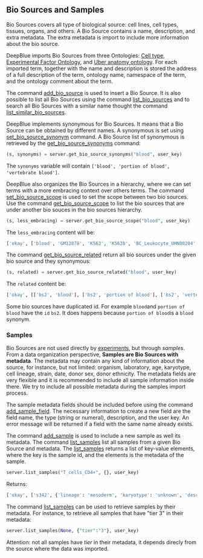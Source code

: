 ## Bio Sources and Samples

Bio Sources covers all type of biological source: cell lines, cell types, tissues, organs, and others.
A Bio Source contains a name, description, and extra metadata. The extra metadata is import to include more information about the bio source.

DeepBlue imports Bio Sources from three Ontologies: [Cell type](http://www.ontobee.org/browser/index.php?o=CL), [Experimental Factor Ontology](http://www.ontobee.org/browser/index.php?o=EFO), and [Uber anatomy ontology](http://www.ontobee.org/browser/index.php?o=UBERON). 
For each imported term, together with the name and description is stored the address of a full description of the term, ontology name, namespace of the term, and the ontology comment about the term. 

The command [add_bio_source](http://deepblue.mpi-inf.mpg.de/api.html#api-add_bio_source) is used to insert a Bio Source. It is also possible to list all Bio Sources using the command [list_bio_sources](http://deepblue.mpi-inf.mpg.de/api.html#api-list_bio_sources) and to search all Bio Sources with a similar name thought the command [list_similar_bio_sources](http://deepblue.mpi-inf.mpg.de/api.html#api-list_similar_bio_sources).

DeepBlue implements synonymous for Bio Sources. It means that a Bio Source can be obtained by different names.
A synonymous is set using [set_bio_source_synonym](http://deepblue.mpi-inf.mpg.de/api.html#api-set_bio_source_synonym) command. 
A Bio Source list of synonymous is retrieved by the [get_bio_source_synonyms](http://deepblue.mpi-inf.mpg.de/api.html#api-get_bio_source_synonyms) command:

```python
(s, synonyms) = server.get_bio_source_synonyms("blood", user_key)
```
The ```synonyms``` variable will contain ```['blood', 'portion of blood', 'vertebrate blood']```.

DeepBlue also organizes the Bio Sources in a hierarchy, where we can set terms with a more embracing context over others terms.
The command [set_bio_source_scope](http://deepblue.mpi-inf.mpg.de/api.html#api-set_bio_source_scope) is used to set the scope between two bio sources.
Use the command [get_bio_source_scope](http://deepblue.mpi-inf.mpg.de/api.html#api-get_bio_source_scope) to list the bio sources that are under another bio souces in the bio sources hierarchy.

```python
(s, less_embracing) = server.get_bio_source_scope("blood", user_key)
```
The ```less_embracing``` content will be: 
```python
['okay', ['blood', 'GM12878', 'K562', 'K562b', 'BC_Leukocyte_UHN00204', 'CD20+', 'CD20+_RO01778', 'CD20+_RO01794', 'CD34+_Mobilized', 'CD4+_Naive_Wb11970640', 'CD4+_Naive_Wb78495824', 'CLL', 'CMK', 'Dnd41', 'GM10248', 'GM10266', 'GM13976', 'GM13977', 'GM20000', 'H0287', 'HL-60', 'hMNC-PB', 'hMNC-PB_0082430.9', 'hMNC-PB_0022330.9', 'hMNC-CB', 'hMNC-CB_9111701.6', 'hMNC-CB_8072802.6', 'Jurkat', 'Loucy', 'Lymphoblastoid_cell_line', 'GM18507', 'GM12801', 'GM18505', 'GM12873', 'GM12872', 'GM19193', 'GM18526', 'GM19099', 'GM19238', 'GM19239', 'GM08714', 'GM06990', 'GM12878-XiMat', 'GM19240', 'GM15510', 'GM10847', 'GM12875', 'GM12874', 'GM12871', 'GM12870', 'GM12813', 'GM12812', 'GM12892', 'GM12891', 'GM18951', 'GM12867', 'GM12868', 'GM12869', 'GM12866', 'GM12864', 'GM12865', 'NB4', 'PBDE', 'PBMC', 'Raji', 'T_cells_CD4+', 'Adult_CD4_Th0', 'Adult_CD4_Th1', 'Cord_CD4_Th1', 'Cord_CD4_Th0', 'Adult_CD4_naive', 'Cord_CD4_naive', 'Th1', 'Th1_Wb33676984', 'Th1_Wb54553204', 'Th17', 'Th2', 'Th2_Wb33676984', 'Th2_Wb54553204', 'Treg_Wb78495824', 'Treg_Wb83319432', '416B', 'A20', 'B-cell_(CD19+)', 'B-cell_(CD43-)', 'BMDM', 'CH12', 'EPC_(CD117+_CD71-_TER119-)', 'Erythrobl', 'G1E', 'G1E-ER4', 'G1E-ER4', 'L1210', 'MEP', 'Megakaryo', 'MEL', 'mG/ER', 'NIH-3T3', 'THelper-Activated', 'T-Naive', 'TReg-Activated', 'TReg', 'umbilical cord blood', 'arterial blood', 'venous blood', 'capillary blood']]
```

The command [get_bio_source_related](http://deepblue.mpi-inf.mpg.de/api.html#api-get_bio_source_related) return all bio sources under the given bio source and they synonymous:

```python
(s, related) = server.get_bio_source_related("blood", user_key)
```

The ```related``` content be: 
```python
['okay', [['bs2', 'blood'], ['bs2', 'portion of blood'], ['bs2', 'vertebrate blood'], ['bs1', 'GM12878'], ['bs4', 'K562'], ['bs5', 'K562b'], ['bs65', 'BC_Leukocyte_UHN00204'], ['bs108', 'CD20+'], ['bs109', 'CD20+_RO01778'], ['bs110', 'CD20+_RO01794'], ['bs111', 'CD34+_Mobilized'], ['bs112', 'CD4+_Naive_Wb11970640'], ['bs113', 'CD4+_Naive_Wb78495824'], ['bs116', 'CLL'], ['bs124', 'CMK'], ['bs131', 'Dnd41'], ['bs151', 'GM10248'], ['bs152', 'GM10266'], ['bs173', 'GM13976'], ['bs174', 'GM13977'], ['bs184', 'GM20000'], ['bs185', 'H0287'], ['bs241', 'HL-60'], ['bs248', 'hMNC-PB'], ['bs250', 'hMNC-PB_0082430.9'], ['bs249', 'hMNC-PB_0022330.9'], ['bs251', 'hMNC-CB'], ['bs252', 'hMNC-CB_9111701.6'], ['bs253', 'hMNC-CB_8072802.6'], ['bs332', 'Jurkat'], ['bs340', 'Loucy'], ['bs342', 'Lymphoblastoid_cell_line'], ['bs176', 'GM18507'], ['bs154', 'GM12801'], ['bs175', 'GM18505'], ['bs166', 'GM12873'], ['bs165', 'GM12872'], ['bs180', 'GM19193'], ['bs177', 'GM18526'], ['bs179', 'GM19099'], ['bs181', 'GM19238'], ['bs182', 'GM19239'], ['bs150', 'GM08714'], ['bs149', 'GM06990'], ['bs169', 'GM12878-XiMat'], ['bs183', 'GM19240'], ['bs172', 'GM15510'], ['bs153', 'GM10847'], ['bs168', 'GM12875'], ['bs167', 'GM12874'], ['bs164', 'GM12871'], ['bs163', 'GM12870'], ['bs156', 'GM12813'], ['bs155', 'GM12812'], ['bs171', 'GM12892'], ['bs170', 'GM12891'], ['bs178', 'GM18951'], ['bs160', 'GM12867'], ['bs161', 'GM12868'], ['bs162', 'GM12869'], ['bs159', 'GM12866'], ['bs157', 'GM12864'], ['bs158', 'GM12865'], ['bs361', 'NB4'], ['bs390', 'PBDE'], ['bs392', 'PBMC'], ['bs403', 'Raji'], ['bs419', 'T_cells_CD4+'], ['bs34', 'Adult_CD4_Th0'], ['bs35', 'Adult_CD4_Th1'], ['bs129', 'Cord_CD4_Th1'], ['bs128', 'Cord_CD4_Th0'], ['bs33', 'Adult_CD4_naive'], ['bs127', 'Cord_CD4_naive'], ['bs422', 'Th1'], ['bs423', 'Th1_Wb33676984'], ['bs424', 'Th1_Wb54553204'], ['bs425', 'Th17'], ['bs426', 'Th2'], ['bs427', 'Th2_Wb33676984'], ['bs428', 'Th2_Wb54553204'], ['bs430', 'Treg_Wb78495824'], ['bs431', 'Treg_Wb83319432'], ['bs444', '416B'], ['bs445', 'A20'], ['bs448', 'B-cell_(CD19+)'], ['bs449', 'B-cell_(CD43-)'], ['bs451', 'BMDM'], ['bs454', 'CH12'], ['bs459', 'EPC_(CD117+_CD71-_TER119-)'], ['bs473', 'Erythrobl'], ['bs481', 'G1E'], ['bs482', 'G1E-ER4'], ['bs482', 'G1E-ER4'], ['bs489', 'L1210'], ['bs492', 'MEP'], ['bs495', 'Megakaryo'], ['bs496', 'MEL'], ['bs497', 'mG/ER'], ['bs498', 'NIH-3T3'], ['bs507', 'THelper-Activated'], ['bs508', 'T-Naive'], ['bs509', 'TReg-Activated'], ['bs510', 'TReg'], ['bs5708', 'umbilical cord blood'], ['bs24323', 'arterial blood'], ['bs24323', 'blood in artery'], ['bs24323', 'portion of arterial blood'], ['bs24324', 'venous blood'], ['bs24324', 'blood in vein'], ['bs24324', 'portion of venous blood'], ['bs24325', 'capillary blood'], ['bs24325', 'blood in capillary'], ['bs24325', 'portion of blood in capillary'], ['bs24325', 'portion of capillary blood']]]
```

Some bio sources have duplicated id. For example ```blood```and ```portion of blood``` have the ```id``` ```bs2```. It does happens because ```portion of blood```is a ```blood``` synonym. 

### Samples

Bio Sources are not used directly by [experiments](02-01-experiments.md), but through *samples*.
From a data organization perspective, **Samples are Bio Sources with metadata**.
The metadata may contain any kind of information about the source, for instance, but not limited: organism, laboratory, age, karyotype, cell lineage, strain, date, donor sex, donor ethnicity. The metadata fields are very flexible and it is recommended to include all sample information inside there. We try to include all possible metadata during the samples import process.

The sample metadata fields should be included before using the command [add_sample_field](http://deepblue.mpi-inf.mpg.de/api.html#api-add_sample_field).
The necessary information to create a new field are the field name, the type (string or numeral), description, and the user key. 
An error message will be returned if a field with the same name already exists.

The command [add_sample](http://deepblue.mpi-inf.mpg.de/api.html#api-add_sample) is used to include a new sample as well its metadata.
The command [list_samples](http://deepblue.mpi-inf.mpg.de/api.html#api-list_samples) list all samples from a given Bio Source and metadata.
The [list_samples](http://deepblue.mpi-inf.mpg.de/api.html#api-list_samples) returns a list of key-value elements, where the key is the sample id, and the elements is the metadata of the sample.

```python
server.list_samples("T_cells_CD4+", {}, user_key)
```
Returns:
```python
['okay', ['s342', {'lineage': 'mesoderm', 'karyotype': 'unknown', 'description': 'Parent cell line for T cells CD4+.', 'bio_source_name': 'T_cells_CD4+', 'lab': 'Crawford', 'sex': 'B', 'user': 'Populator', 'tier': '3', '_id': 's342', 'organism': 'human'}]]
```

The command [list_samples](http://deepblue.mpi-inf.mpg.de/api.html#api-list_samples) can be used to retrieve samples by their metadata. For instance, to retrieve all samples that have "tier 3" in their metadata:
```python
server.list_samples(None, {"tier":"3"}, user_key) 
```

Attention: not all samples have *tier* in their metadata, it depends direcly from the source where the data was imported.